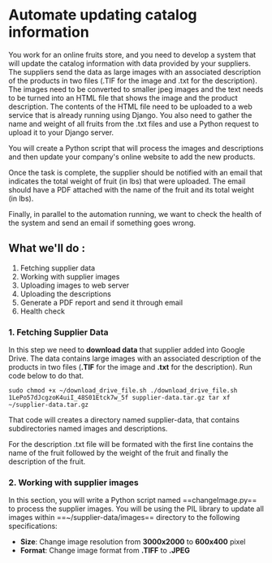# Automate updating catalog information
You work for an online fruits store, and you need to develop a system that will update the catalog information with data provided by your suppliers. The suppliers send the data as large images with an associated description of the products in two files (.TIF for the image and .txt for the description). The images need to be converted to smaller jpeg images and the text needs to be turned into an HTML file that shows the image and the product description. The contents of the HTML file need to be uploaded to a web service that is already running using Django. You also need to gather the name and weight of all fruits from the .txt files and use a Python request to upload it to your Django server.

You will create a Python script that will process the images and descriptions and then update your company's online website to add the new products.

Once the task is complete, the supplier should be notified with an email that indicates the total weight of fruit (in lbs) that were uploaded. The email should have a PDF attached with the name of the fruit and its total weight (in lbs).

Finally, in parallel to the automation running, we want to check the health of the system and send an email if something goes wrong.

## What we'll do :
1. Fetching supplier data
2. Working with supplier images
3. Uploading images to web server
4. Uploading the descriptions
5. Generate a PDF report and send it through email
6. Health check

### 1. Fetching Supplier Data
In this step we need to **download data** that supplier added into Google Drive.
The data contains large images with an associated description of the products 
in two files (**.TIF** for the image and **.txt** for the description). 
Run code below to do that. 

`sudo chmod +x ~/download_drive_file.sh
./download_drive_file.sh 1LePo57dJcgzoK4uiI_48S01Etck7w_5f supplier-data.tar.gz
tar xf ~/supplier-data.tar.gz`

That code will creates a directory named supplier-data, that contains 
subdirectories named images and descriptions.

For the description .txt file will be formated with the first line contains 
the name of the fruit followed by the weight of the fruit and 
finally the description of the fruit.

### 2. Working with supplier images
In this section, you will write a Python script named ==changeImage.py== to 
process the supplier images. You will be using the PIL library to update 
all images within ==~/supplier-data/images== directory to the 
following specifications:
- **Size**: Change image resolution from **3000x2000** to **600x400** pixel
- **Format**: Change image format from **.TIFF** to **.JPEG**